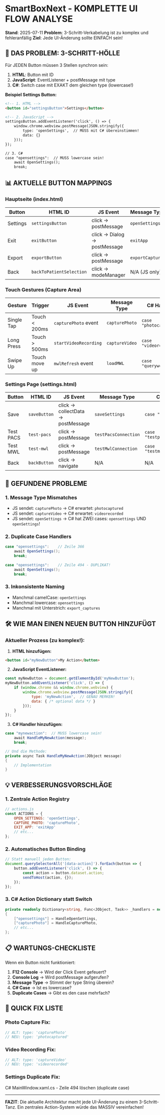 # SmartBoxNext - KOMPLETTE UI FLOW ANALYSE

**Stand**: 2025-07-11
**Problem**: 3-Schritt-Verkabelung ist zu komplex und fehleranfällig
**Ziel**: Jede UI-Änderung sollte EINFACH sein!

## 🔴 DAS PROBLEM: 3-SCHRITT-HÖLLE

Für JEDEN Button müssen 3 Stellen synchron sein:
1. **HTML**: Button mit ID
2. **JavaScript**: EventListener + postMessage mit type
3. **C#**: Switch case mit EXAKT dem gleichen type (lowercase!)

**Beispiel Settings Button:**
```html
<!-- 1. HTML -->
<button id="settingsButton">Settings</button>

<!-- 2. JavaScript -->
settingsButton.addEventListener('click', () => {
    window.chrome.webview.postMessage(JSON.stringify({
        type: 'openSettings',  // MUSS mit C# übereinstimmen!
        data: {}
    }));
});

// 3. C# 
case "opensettings":  // MUSS lowercase sein!
    await OpenSettings();
    break;
```

## 📊 AKTUELLE BUTTON MAPPINGS

### Hauptseite (index.html)

| Button | HTML ID | JS Event | Message Type | C# Handler | Funktioniert? |
|--------|---------|----------|--------------|------------|---------------|
| Settings | `settingsButton` | click → postMessage | `openSettings` | `case "opensettings"` | ✅ |
| Exit | `exitButton` | click → Dialog → postMessage | `exitApp` | `case "exitapp"` | ✅ |
| Export | `exportButton` | click → postMessage | `exportCaptures` | `case "exportcaptures"` | ✅ |
| Back | `backToPatientSelection` | click → modeManager | N/A (JS only) | N/A | ✅ |

### Touch Gestures (Capture Area)

| Gesture | Trigger | JS Event | Message Type | C# Handler | Funktioniert? |
|---------|---------|----------|--------------|------------|---------------|
| Single Tap | Touch < 200ms | `capturePhoto` event | `capturePhoto` | `case "photocaptured"` | ❓ MISMATCH! |
| Long Press | Touch > 500ms | `startVideoRecording` | `captureVideo` | `case "videorecorded"` | ❓ MISMATCH! |
| Swipe Up | Touch move up | `mwlRefresh` event | `loadMWL` | `case "queryworklist"` | ❓ MISMATCH! |

### Settings Page (settings.html)

| Button | HTML ID | JS Event | Message Type | C# Handler | Funktioniert? |
|--------|---------|----------|--------------|------------|---------------|
| Save | `saveButton` | click → collectData → postMessage | `saveSettings` | `case "savesettings"` | ✅ |
| Test PACS | `test-pacs` | click → postMessage | `testPacsConnection` | `case "testpacsconnection"` | ✅ |
| Test MWL | `test-mwl` | click → postMessage | `testMwlConnection` | `case "testmwlconnection"` | ✅ |
| Back | `backButton` | click → navigate | N/A | N/A | ✅ |

## 🚨 GEFUNDENE PROBLEME

### 1. Message Type Mismatches
- JS sendet: `capturePhoto` → C# erwartet: `photocaptured`
- JS sendet: `captureVideo` → C# erwartet: `videorecorded`
- JS sendet: `openSettings` → C# hat ZWEI cases: `opensettings` UND `openSettings`!

### 2. Duplicate Case Handlers
```csharp
case "opensettings":    // Zeile 366
    await OpenSettings();
    break;
    
case "opensettings":    // Zeile 494 - DUPLIKAT!
    await OpenSettings();
    break;
```

### 3. Inkonsistente Naming
- Manchmal camelCase: `openSettings`
- Manchmal lowercase: `opensettings`
- Manchmal mit Unterstrich: `export_captures`

## 🛠️ WIE MAN EINEN NEUEN BUTTON HINZUFÜGT

### Aktueller Prozess (zu komplex!):

1. **HTML hinzufügen:**
```html
<button id="myNewButton">My Action</button>
```

2. **JavaScript EventListener:**
```javascript
const myNewButton = document.getElementById('myNewButton');
myNewButton.addEventListener('click', () => {
    if (window.chrome && window.chrome.webview) {
        window.chrome.webview.postMessage(JSON.stringify({
            type: 'myNewAction',  // GENAU MERKEN!
            data: { /* optional data */ }
        }));
    }
});
```

3. **C# Handler hinzufügen:**
```csharp
case "mynewaction":  // MUSS lowercase sein!
    await HandleMyNewAction(message);
    break;

// Und die Methode:
private async Task HandleMyNewAction(JObject message)
{
    // Implementation
}
```

## 💡 VERBESSERUNGSVORSCHLÄGE

### 1. Zentrale Action Registry
```javascript
// actions.js
const ACTIONS = {
    OPEN_SETTINGS: 'openSettings',
    CAPTURE_PHOTO: 'capturePhoto',
    EXIT_APP: 'exitApp'
    // etc...
};
```

### 2. Automatisches Button Binding
```javascript
// Statt manuell jeden Button:
document.querySelectorAll('[data-action]').forEach(button => {
    button.addEventListener('click', () => {
        const action = button.dataset.action;
        sendToHost(action, {});
    });
});
```

### 3. C# Action Dictionary statt Switch
```csharp
private readonly Dictionary<string, Func<JObject, Task>> _handlers = new()
{
    ["opensettings"] = HandleOpenSettings,
    ["capturePhoto"] = HandleCapturePhoto,
    // etc...
};
```

## 📋 WARTUNGS-CHECKLISTE

Wenn ein Button nicht funktioniert:

1. **F12 Console** → Wird der Click Event gefeuert?
2. **Console Log** → Wird postMessage aufgerufen?
3. **Message Type** → Stimmt der type String überein?
4. **C# Case** → Ist es lowercase?
5. **Duplicate Cases** → Gibt es den case mehrfach?

## 🎯 QUICK FIX LISTE

### Photo Capture Fix:
```javascript
// ALT: type: 'capturePhoto'
// NEU: type: 'photocaptured'
```

### Video Recording Fix:
```javascript
// ALT: type: 'captureVideo'
// NEU: type: 'videorecorded'
```

### Settings Duplicate Fix:
C# MainWindow.xaml.cs - Zeile 494 löschen (duplicate case)

---

**FAZIT**: Die aktuelle Architektur macht jede UI-Änderung zu einem 3-Schritt-Tanz. Ein zentrales Action-System würde das MASSIV vereinfachen!